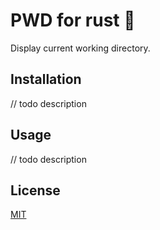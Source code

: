 # PWD for rust 🦀

Display current working directory.

## Installation

// todo description

## Usage

// todo description

## License

[MIT](LICENSE)
